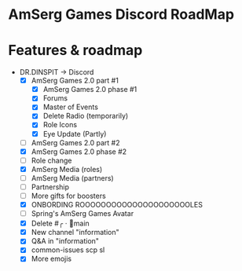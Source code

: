 # AmSerg Games Discord RoadMap
# Features & roadmap
* DR.DINSPIT → Discord
  * [x] AmSerg Games 2.0 part #1
    * [x] AmSerg Games 2.0 phase #1
    * [x] Forums
    * [x] Master of Events
    * [x] Delete Radio (temporarily)
    * [x] Role Icons
    * [x] Eye Update (Partly)
  * [ ] AmSerg Games 2.0 part #2
   * [x] AmSerg Games 2.0 phase #2
    * [ ] Role change
    * [x] AmSerg Media (roles)
    * [ ] AmSerg Media (partners)
    * [ ] Partnership
    * [ ] More gifts for boosters
    * [x] ONBORDING ROOOOOOOOOOOOOOOOOOOOOLES
    * [ ] Spring's AmSerg Games Avatar
    * [x] Delete #╭ㆍ🔔main
    * [x] New channel "information"
    * [x] Q&A in "information"
    * [x] common-issues scp sl
    * [x] More emojis
